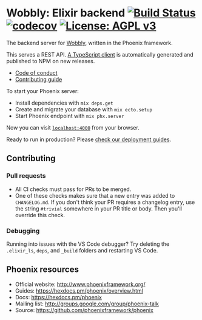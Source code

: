 # Wobbly: Elixir backend [![Build Status](https://img.shields.io/endpoint.svg?url=https%3A%2F%2Factions-badge.atrox.dev%2FWobbly-App%2Felixir-backend%2Fbadge%3Fref%3Ddevelop&style=flat)](https://actions-badge.atrox.dev/Wobbly-App/elixir-backend/goto?ref=develop) [![codecov](https://codecov.io/gh/Wobbly-App/elixir-backend/branch/develop/graph/badge.svg)](https://codecov.io/gh/Wobbly-App/elixir-backend) [![License: AGPL v3](https://img.shields.io/badge/License-AGPL%20v3-blue.svg)](https://www.gnu.org/licenses/agpl-3.0)

The backend server for [Wobbly](https://wobbly.app), written in the Phoenix framework.

This serves a REST API. [A TypeScript client](https://www.npmjs.com/package/@wobbly/api-client) is automatically generated and published to NPM on new releases.

* [Code of conduct](https://github.com/Wobbly-App/wobbly-frontend/blob/develop/CODE-OF-CONDUCT.md)
* [Contributing guide](https://github.com/Wobbly-App/wobbly-frontend/blob/develop/CONTRIBUTING.md)

To start your Phoenix server:

  * Install dependencies with `mix deps.get`
  * Create and migrate your database with `mix ecto.setup`
  * Start Phoenix endpoint with `mix phx.server`

Now you can visit [`localhost:4000`](http://localhost:4000) from your browser.

Ready to run in production? Please [check our deployment guides](https://hexdocs.pm/phoenix/deployment.html).

## Contributing
### Pull requests

- All CI checks must pass for PRs to be merged.
- One of these checks makes sure that a new entry was added to `CHANGELOG.md`. If you don't think your PR requires a changelog entry, use the string `#trivial` somewhere in your PR title or body. Then you'll override this check.

### Debugging
Running into issues with the VS Code debugger? Try deleting the `.elixir_ls`, `deps`, and `_build` folders and restarting VS Code.

## Phoenix resources

  * Official website: http://www.phoenixframework.org/
  * Guides: https://hexdocs.pm/phoenix/overview.html
  * Docs: https://hexdocs.pm/phoenix
  * Mailing list: http://groups.google.com/group/phoenix-talk
  * Source: https://github.com/phoenixframework/phoenix
